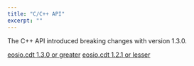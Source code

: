 ```yaml
---
title: "C/C++ API"
excerpt: ""
---
```

The C++ API introduced breaking changes with version 1.3.0. 

[eosio.cdt 1.3.0 or greater](https://eosio.github.io/eosio.cdt/)
[eosio.cdt 1.2.1 or lesser](https://developers.eos.io/eosio-cpp/reference)
